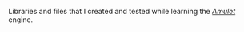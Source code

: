 Libraries and files that I created and tested while learning the [*Amulet*](http://amulet.xyz) engine.
